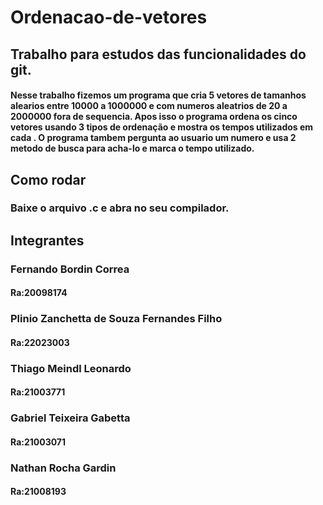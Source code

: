 # Ordenacao-de-vetores
## Trabalho para estudos das funcionalidades do git.
#### Nesse trabalho fizemos um programa que cria 5 vetores de tamanhos alearios entre 10000 a 1000000 e com numeros aleatrios de 20 a 2000000 fora de sequencia. Apos isso o programa ordena os cinco vetores usando 3 tipos de ordenação e mostra os tempos utilizados em cada . O programa tambem pergunta ao usuario um numero e usa 2 metodo de busca para acha-lo e marca o tempo utilizado.
## Como rodar
### Baixe o arquivo .c e abra no seu compilador.
## Integrantes 
### Fernando Bordin Correa 
#### Ra:20098174 
### Plinio Zanchetta de Souza Fernandes Filho
#### Ra:22023003
### Thiago Meindl Leonardo 
#### Ra:21003771
### Gabriel Teixeira Gabetta 
#### Ra:21003071
### Nathan Rocha Gardin 
#### Ra:21008193
